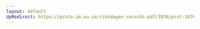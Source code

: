 ```yaml
---
layout: default
UpRedirect: https://pruto.im.uu.se/riksdagen-records-pdf/1876/prot-1876--ak--007/prot-1876--ak--007_009.pdf
---
```


